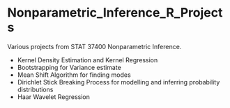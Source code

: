 # Nonparametric_Inference_R_Projects
Various projects from STAT 37400 Nonparametric Inference.

- Kernel Density Estimation and Kernel Regression
- Bootstrapping for Variance estimate
- Mean Shift Algorithm for finding modes
- Dirichlet Stick Breaking Process for modelling and inferring probability distributions
- Haar Wavelet Regression
